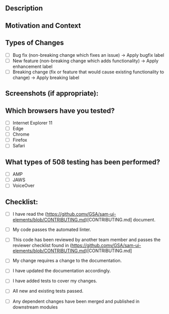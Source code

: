 <!--- Provide a brief but meaningful summary of your changes in the Title -->
<!-- The title will be used to automatically generate release notes through gren -->
<!-- 1. Include the JIRA ticket number in the title (e.g. IAE-500) -->
<!-- 2. Start the title with a verb (e.g. Change header styles) -->
<!-- 3. Use the imperative mood in the title (e.g. Fix, not Fixed or Fixes header styles) -->
<!-- 4. Use labels wisely and assign one label per issue. gren has the option to ignore issues that have one of the specified labels. -->

## Description
<!--- Describe your changes in detail -->

## Motivation and Context
<!-- If there is no existing JIRA ticket or Github issue, please provide why this change is required and what problem it solves -->
<!--- Otherwise, link to the ticket or issue here. -->

## Types of Changes
<!--- What types of changes does your code introduce? Put an `x` in all the boxes that apply: -->
- [ ] Bug fix (non-breaking change which fixes an issue) -> Apply bugfix label
- [ ] New feature (non-breaking change which adds functionality) -> Apply enhancement label
- [ ] Breaking change (fix or feature that would cause existing functionality to change) -> Apply breaking label

## Screenshots (if appropriate):

## Which browsers have you tested?
- [ ] Internet Explorer 11
- [ ] Edge
- [ ] Chrome
- [ ] Firefox
- [ ] Safari

## What types of 508 testing has been performed?
- [ ] AMP
- [ ] JAWS
- [ ] VoiceOver

## Checklist:
<!--- Go over all the following points, and put an `x` in all the boxes that apply. -->
<!--- If you're unsure about any of these, don't hesitate to ask. We're here to help! -->
- [ ] I have read the (https://github.comv/GSA/sam-ui-elements/blob/CONTRIBUTING.md)[CONTRIBUTING.md] document.
- [ ] My code passes the automated linter.
- [ ] This code has been reviewed by another team member and passes the reviewer checklist found in (https://github.comv/GSA/sam-ui-elements/blob/CONTRIBUTING.md)[CONTRIBUTING.md]
- [ ] My change requires a change to the documentation.
- [ ] I have updated the documentation accordingly.
- [ ] I have added tests to cover my changes.
- [ ] All new and existing tests passed.
- [ ] Any dependent changes have been merged and published in downstream modules

